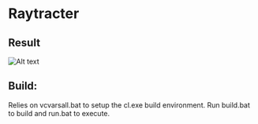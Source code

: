 # Raytracter
## Result
![Alt text](https://github.com/Norskan/Portfolio/blob/master/RayTracer/run_tree/result.bmp?raw=true "Result")

## Build:
Relies on vcvarsall.bat to setup the cl.exe build environment.
Run build.bat to build and run.bat to execute.